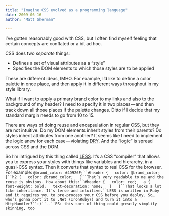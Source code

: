 ```yaml
---
title: "Imagine CSS evolved as a programming language"
date: 2009-06-16
author: "Matt Sherman"

---
```


I’ve gotten reasonably good with CSS, but I often find myself feeling that certain concepts are conflated or a bit ad hoc.

CSS does two _separate_ things:

*   Defines a set of visual attributes as a “style”
*   Specifies the DOM elements to which those styles are to be applied

These are different ideas, IMHO. For example, I’d like to define a color palette in once place, and then apply it in different ways throughout in my style library.

What if I want to apply a primary brand color to my links and also to the background of my header? I need to specify it in two places — and then track down all those places if the palette changes. Ditto if I decide that my standard margin needs to go from 10 to 15.

There are ways of doing reuse and encapsulation in regular CSS, but they are not intuitive. Do my DOM elements inherit styles from their parents? Do styles inherit attributes from one another? It seems like I need to implement the logic anew for each case — violating [DRY](http://en.wikipedia.org/wiki/Don%27t_repeat_yourself). And the “logic” is spread across CSS and the DOM.

So I’m intrigued by this thing called [LESS](http://lesscss.org/). It’s a CSS “compiler” that allows you to express your styles with things like variables and hierarchy, in a quasi-CSS syntax. Then it converts that syntax to real CSS for the browser. For example:
`@brand_color: #4D926F;``#header {  
  color: @brand_color;  
}``h2 {  
  color: @brand_color;  
}``That’s very readable to me and the reuse is obvious. How about this:``#header {  
  color: red;  
  a {  
    font-weight: bold;  
    text-decoration: none;  
  }  
}``That looks a lot like inheritance. It’s terse and intuitive.``LESS is written in Ruby and it requires you to pre-process your CSS before you deploy. So…who’s gonna port it to .Net (IronRuby?) and turn it into a HttpHandler?``:)``--``PS: this sort of thing could greatly simplify skinning, too`

